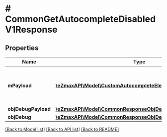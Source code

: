 # # CommonGetAutocompleteDisabledV1Response

## Properties

Name | Type | Description | Notes
------------ | ------------- | ------------- | -------------
**mPayload** | [**\eZmaxAPI\Model\CustomAutocompleteElementDisabledResponse[]**](CustomAutocompleteElementDisabledResponse.md) | Generic Autocomplete Response with a bDisabled Flag |
**objDebugPayload** | [**\eZmaxAPI\Model\CommonResponseObjDebugPayload**](CommonResponseObjDebugPayload.md) |  | [optional]
**objDebug** | [**\eZmaxAPI\Model\CommonResponseObjDebug**](CommonResponseObjDebug.md) |  | [optional]

[[Back to Model list]](../../README.md#models) [[Back to API list]](../../README.md#endpoints) [[Back to README]](../../README.md)
